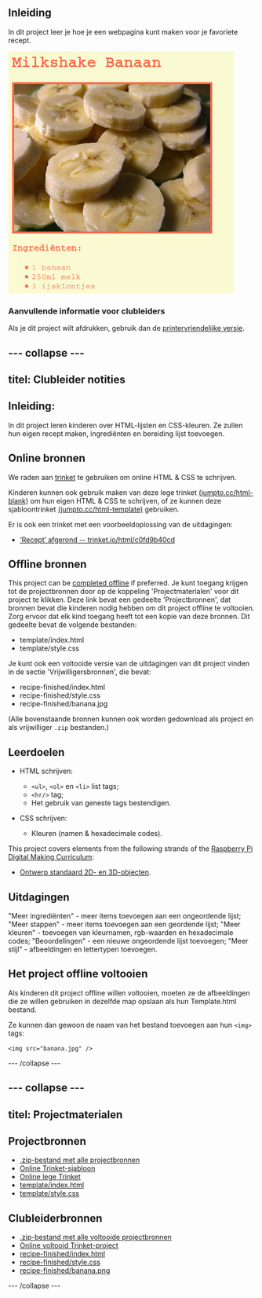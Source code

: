 ## Inleiding

In dit project leer je hoe je een webpagina kunt maken voor je favoriete recept.

![screenshot](images/recipe-final.png)

### Aanvullende informatie voor clubleiders

Als je dit project wilt afdrukken, gebruik dan de [printervriendelijke versie](https://projects.raspberrypi.org/en/projects/recipe/print).

## \--- collapse \---

## titel: Clubleider notities

## Inleiding:

In dit project leren kinderen over HTML-lijsten en CSS-kleuren. Ze zullen hun eigen recept maken, ingrediënten en bereiding lijst toevoegen.

## Online bronnen

We raden aan [trinket](https://trinket.io/) te gebruiken om online HTML & CSS te schrijven.

Kinderen kunnen ook gebruik maken van deze lege trinket [(jumpto.cc/html-blank)](http://jumpto.cc/html-blank) om hun eigen HTML & CSS te schrijven, of ze kunnen deze sjabloontrinket [(jumpto.cc/html-template)](http://jumpto.cc/html-template) gebruiken.

Er is ook een trinket met een voorbeeldoplossing van de uitdagingen:

+ [‘Recept’ afgerond -- trinket.io/html/c0fd9b40cd](https://trinket.io/html/c0fd9b40cd)

## Offline bronnen

This project can be [completed offline](https://rpf.io/html-offline) if preferred. Je kunt toegang krijgen tot de projectbronnen door op de koppeling 'Projectmaterialen' voor dit project te klikken. Deze link bevat een gedeelte 'Projectbronnen', dat bronnen bevat die kinderen nodig hebben om dit project offline te voltooien. Zorg ervoor dat elk kind toegang heeft tot een kopie van deze bronnen. Dit gedeelte bevat de volgende bestanden:

+ template/index.html
+ template/style.css

Je kunt ook een voltooide versie van de uitdagingen van dit project vinden in de sectie 'Vrijwilligersbronnen', die bevat:

+ recipe-finished/index.html
+ recipe-finished/style.css
+ recipe-finished/banana.jpg

(Alle bovenstaande bronnen kunnen ook worden gedownload als project en als vrijwilliger `.zip` bestanden.)

## Leerdoelen

+ HTML schrijven:
    
    + `<ul>`, `<ol>` en `<li>` list tags;
    + `<hr/>` tag;
    + Het gebruik van geneste tags bestendigen.

+ CSS schrijven:
    
    + Kleuren (namen & hexadecimale codes).

This project covers elements from the following strands of the [Raspberry Pi Digital Making Curriculum](https://rpf.io/curriculum):

+ [Ontwerp standaard 2D- en 3D-objecten](https://www.raspberrypi.org/curriculum/design/creator).

## Uitdagingen

"Meer ingrediënten" - meer items toevoegen aan een ongeordende lijst; "Meer stappen" - meer items toevoegen aan een geordende lijst; "Meer kleuren" - toevoegen van kleurnamen, rgb-waarden en hexadecimale codes; "Beoordelingen" - een nieuwe ongeordende lijst toevoegen; "Meer stijl" - afbeeldingen en lettertypen toevoegen.

## Het project offline voltooien

Als kinderen dit project offline willen voltooien, moeten ze de afbeeldingen die ze willen gebruiken in dezelfde map opslaan als hun Template.html bestand.

Ze kunnen dan gewoon de naam van het bestand toevoegen aan hun `<img>` tags:

    <img src="banana.jpg" />
    

\--- /collapse \---

## \--- collapse \---

## titel: Projectmaterialen

## Projectbronnen

+ [.zip-bestand met alle projectbronnen](https://rpf.io/p/en/recipe-go)
+ [Online Trinket-sjabloon](http://jumpto.cc/trinket-template)
+ [Online lege Trinket](http://jumpto.cc/trinket-blank)
+ [template/index.html](resources/template-index.html)
+ [template/style.css](resources/template-style.css)

## Clubleiderbronnen

+ [.zip-bestand met alle voltooide projectbronnen](https://rpf.io/p/en/recipe-go)
+ [Online voltooid Trinket-project](https://trinket.io/html/c0fd9b40cd)
+ [recipe-finished/index.html](resources/recipe-finished-index.html)
+ [recipe-finished/style.css](resources/recipe-finished-style.css)
+ [recipe-finished/banana.png](resources/recipe-finished-banana.png)

\--- /collapse \---